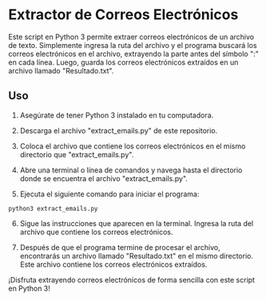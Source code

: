  
# Extractor de Correos Electrónicos

Este script en Python 3 permite extraer correos electrónicos de un archivo de texto. Simplemente ingresa la ruta del archivo y el programa buscará los correos electrónicos en el archivo, extrayendo la parte antes del símbolo ":" en cada línea. Luego, guarda los correos electrónicos extraídos en un archivo llamado "Resultado.txt".

## Uso

1. Asegúrate de tener Python 3 instalado en tu computadora.

2. Descarga el archivo "extract_emails.py" de este repositorio.

3. Coloca el archivo que contiene los correos electrónicos en el mismo directorio que "extract_emails.py".

4. Abre una terminal o línea de comandos y navega hasta el directorio donde se encuentra el archivo "extract_emails.py".

5. Ejecuta el siguiente comando para iniciar el programa:


```
python3 extract_emails.py
```
6. Sigue las instrucciones que aparecen en la terminal. Ingresa la ruta del archivo que contiene los correos electrónicos.

7. Después de que el programa termine de procesar el archivo, encontrarás un archivo llamado "Resultado.txt" en el mismo directorio. Este archivo contiene los correos electrónicos extraídos.

¡Disfruta extrayendo correos electrónicos de forma sencilla con este script en Python 3!

